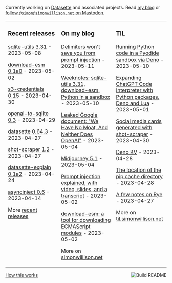 Currently working on [Datasette](https://datasette.io/) and associated projects. Read [my blog](https://simonwillison.net/) or <a href="https://fedi.simonwillison.net/@simon">follow `@simon@simonwillison.net` on Mastodon</a>.

<table><tr><td valign="top" width="33%">

### Recent releases
<!-- recent_releases starts -->
[sqlite-utils 3.31](https://github.com/simonw/sqlite-utils/releases/tag/3.31) - 2023-05-08

[download-esm 0.1a0](https://github.com/simonw/download-esm/releases/tag/0.1a0) - 2023-05-02

[s3-credentials 0.15](https://github.com/simonw/s3-credentials/releases/tag/0.15) - 2023-04-30

[openai-to-sqlite 0.3](https://github.com/simonw/openai-to-sqlite/releases/tag/0.3) - 2023-04-29

[datasette 0.64.3](https://github.com/simonw/datasette/releases/tag/0.64.3) - 2023-04-27

[shot-scraper 1.2](https://github.com/simonw/shot-scraper/releases/tag/1.2) - 2023-04-27

[datasette-explain 0.1a2](https://github.com/simonw/datasette-explain/releases/tag/0.1a2) - 2023-04-24

[asyncinject 0.6](https://github.com/simonw/asyncinject/releases/tag/0.6) - 2023-04-14
<!-- recent_releases ends -->
More [recent releases](https://github.com/simonw/simonw/blob/main/releases.md)
</td><td valign="top" width="34%">

### On my blog
<!-- blog starts -->
[Delimiters won't save you from prompt injection](http://simonwillison.net/2023/May/11/delimiters-wont-save-you/) - 2023-05-11

[Weeknotes: sqlite-utils 3.31, download-esm, Python in a sandbox](http://simonwillison.net/2023/May/10/weeknotes/) - 2023-05-10

[Leaked Google document: "We Have No Moat, And Neither Does OpenAI"](http://simonwillison.net/2023/May/4/no-moat/) - 2023-05-04

[Midjourney 5.1](http://simonwillison.net/2023/May/4/midjourney-51/) - 2023-05-04

[Prompt injection explained, with video, slides, and a transcript](http://simonwillison.net/2023/May/2/prompt-injection-explained/) - 2023-05-02

[download-esm: a tool for downloading ECMAScript modules](http://simonwillison.net/2023/May/2/download-esm/) - 2023-05-02
<!-- blog ends -->
More on [simonwillison.net](https://simonwillison.net/)
</td><td valign="top" width="33%">

### TIL
<!-- tils starts -->
[Running Python code in a Pyodide sandbox via Deno](https://til.simonwillison.net/deno/pyodide-sandbox) - 2023-05-10

[Expanding ChatGPT Code Interpreter with Python packages, Deno and Lua](https://til.simonwillison.net/llms/code-interpreter-expansions) - 2023-05-01

[Social media cards generated with shot-scraper](https://til.simonwillison.net/shot-scraper/social-media-cards) - 2023-04-30

[Deno KV](https://til.simonwillison.net/deno/deno-kv) - 2023-04-28

[The location of the pip cache directory](https://til.simonwillison.net/python/pip-cache) - 2023-04-28

[A few notes on Rye](https://til.simonwillison.net/python/rye) - 2023-04-27
<!-- tils ends -->
More on [til.simonwillison.net](https://til.simonwillison.net/)
</td></tr></table>

<a href="https://github.com/simonw/simonw/actions"><img src="https://github.com/simonw/simonw/workflows/Build%20README/badge.svg" align="right" alt="Build README"></a> <a href="https://simonwillison.net/2020/Jul/10/self-updating-profile-readme/">How this works</a>
